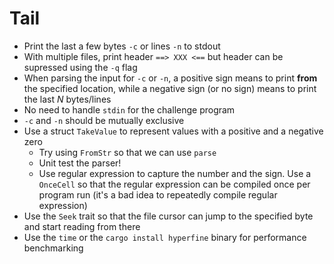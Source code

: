 # Tail

* Print the last a few bytes `-c` or lines `-n` to stdout
* With multiple files, print header `==> XXX <==` but header can be supressed using the `-q` flag
* When parsing the input for `-c` or `-n`, a positive sign means to print **from** the specified location, while a negative sign (or no sign) means to print the last $N$ bytes/lines
* No need to handle `stdin` for the challenge program
* `-c` and `-n` should be mutually exclusive
* Use a struct `TakeValue` to represent values with a positive and a negative zero
  * Try using `FromStr` so that we can use `parse`
  * Unit test the parser!
  * Use regular expression to capture the number and the sign. Use a `OnceCell` so that the regular expression can be compiled once per program run (it's a bad idea to repeatedly compile regular expression)
* Use the `Seek` trait so that the file cursor can jump to the specified byte and start reading from there
* Use the `time` or the `cargo install hyperfine` binary for performance benchmarking